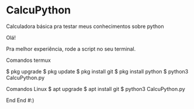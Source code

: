 # CalcuPython
Calculadora básica pra testar meus conhecimentos sobre python

Olá!

Pra melhor experiência, rode a script no seu terminal.

Comandos termux 

$ pkg upgrade 
$ pkg update 
$ pkg install git 
$ pkg install python 
$ python3 CalcuPython.py

Comandos Linux 
$ apt upgrade 
$ apt install git 
$ python3 CalcuPython.py

End 
   End
   #:)
